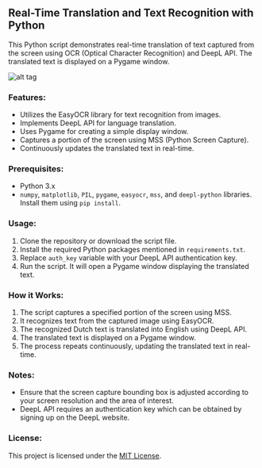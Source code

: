 ## Real-Time Translation and Text Recognition with Python

This Python script demonstrates real-time translation of text captured from the screen using OCR (Optical Character Recognition) and DeepL API. The translated text is displayed on a Pygame window.

![alt tag](https://github.com/ale93111/subtitle-translator/blob/main/asset/example.gif)


### Features:

- Utilizes the EasyOCR library for text recognition from images.
- Implements DeepL API for language translation.
- Uses Pygame for creating a simple display window.
- Captures a portion of the screen using MSS (Python Screen Capture).
- Continuously updates the translated text in real-time.

### Prerequisites:

- Python 3.x
- `numpy`, `matplotlib`, `PIL`, `pygame`, `easyocr`, `mss`, and `deepl-python` libraries. Install them using `pip install`.

### Usage:

1. Clone the repository or download the script file.
2. Install the required Python packages mentioned in `requirements.txt`.
3. Replace `auth_key` variable with your DeepL API authentication key.
4. Run the script. It will open a Pygame window displaying the translated text.

### How it Works:

1. The script captures a specified portion of the screen using MSS.
2. It recognizes text from the captured image using EasyOCR.
3. The recognized Dutch text is translated into English using DeepL API.
4. The translated text is displayed on a Pygame window.
5. The process repeats continuously, updating the translated text in real-time.

### Notes:

- Ensure that the screen capture bounding box is adjusted according to your screen resolution and the area of interest.
- DeepL API requires an authentication key which can be obtained by signing up on the DeepL website.

### License:

This project is licensed under the [MIT License](LICENSE).

